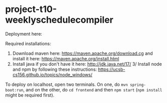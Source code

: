 # project-t10-weeklyschedulecompiler

Deployment here: 

Required installations:

1. Download maven here: https://maven.apache.org/download.cg and install it here: https://maven.apache.org/install.html
2. Install java if you don't have it here: http://jdk.java.net/17/
3/ Install node and npm by following these instructions: https://ucsb-cs156.github.io/topics/node_windows/

To deploy on localhost, open two terminals. On one, do `mvn spring-boot:run`, and on the other, do `cd frontend` and then `npm start` (`npm install` might be required first).